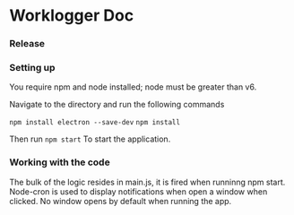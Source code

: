 # Worklogger Doc

### Release
[Download the latest v3.0 release here]: http://www.reddit.com

### Setting up

You require npm and node installed; node must be greater than v6.

Navigate to the directory and run the following commands

`npm install electron --save-dev`
`npm install`

Then run
`npm start`
To start the application.

### Working with the code

The bulk of the logic resides in main.js, it is fired when runninng npm start. Node-cron is used to display notifications when open a window when clicked.
No window opens by default when running the app.
###
